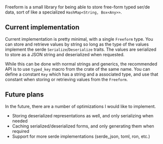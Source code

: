 Freeform is a small library for being able to store free-form typed ser/de data, sort of like a specialized `HashMap<String, Box<Any>>`.

## Current implementation

Current implementation is pretty minimal, with a single `Freeform` type. You can store and retrieve values by string so 
long as the type of the values implement the serde `Serialize`/`Deserialize` traits. The values are serialized to store 
as a JSON string and deserialized when requested.

While this can be done with normal strings and generics, the recommended API is to use `typed_key` macro from the crate
of the same name. You can define a constant `Key` which has a string and a associated type, and use that constant when
storing or retrieving values from the `Freeform`.

## Future plans

In the future, there are a number of optimizations I would like to implement.

* Storing deserialized representations as well, and only serializing when needed
* Caching serialized/deserialized forms, and only generating them when required
* Support for more serde implementations (serde_json, toml, ron, etc.)